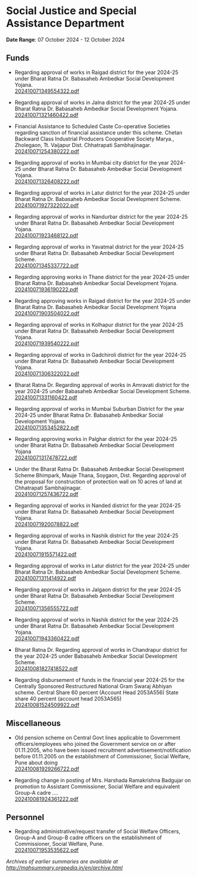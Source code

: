 # Social Justice and Special Assistance Department

**Date Range**: 07 October 2024 - 12 October 2024


## Funds
- Regarding approval of works in Raigad district for the year 2024-25 under Bharat Ratna Dr. Babasaheb Ambedkar Social Development Yojana.\
  [202410071349554322.pdf](https://gr.maharashtra.gov.in/Site/Upload/Government%20Resolutions/English/202410071349554322.pdf)

- Regarding approval of works in Jalna district for the year 2024-25 under Bharat Ratna Dr. Babasaheb Ambedkar Social Development Yojana.\
  [202410071321460422.pdf](https://gr.maharashtra.gov.in/Site/Upload/Government%20Resolutions/English/202410071321460422.pdf)

- Financial Assistance to Scheduled Caste Co-operative Societies regarding sanction of financial assistance under this scheme. Chetan Backward Class Industrial Producers Cooperative Society Marya., Zholegaon, Tt. Vaijapur Dist. Chhatrapati Sambhajinagar.\
  [202410071254380222.pdf](https://gr.maharashtra.gov.in/Site/Upload/Government%20Resolutions/English/202410071254380222.pdf)

- Regarding approval of works in Mumbai city district for the year 2024-25 under Bharat Ratna Dr. Babasaheb Ambedkar Social Development Yojana.\
  [202410071326408222.pdf](https://gr.maharashtra.gov.in/Site/Upload/Government%20Resolutions/English/202410071326408222.pdf)

- Regarding approval of works in Latur district for the year 2024-25 under Bharat Ratna Dr.  Babasaheb Ambedkar Social Development Scheme.\
  [202410071927322022.pdf](https://gr.maharashtra.gov.in/Site/Upload/Government%20Resolutions/English/202410071927322022.pdf)

- Regarding approval of works in Nandurbar district for the year 2024-25 under Bharat Ratna Dr. Babasaheb Ambedkar Social Development Yojana.\
  [202410071923468122.pdf](https://gr.maharashtra.gov.in/Site/Upload/Government%20Resolutions/English/202410071923468122.pdf)

- Regarding approval of works in Yavatmal district for the year 2024-25 under Bharat Ratna Dr. Babasaheb Ambedkar Social Development Scheme.\
  [202410071345337722.pdf](https://gr.maharashtra.gov.in/Site/Upload/Government%20Resolutions/English/202410071345337722.pdf)

- Regarding approving works in Thane district for the year 2024-25 under Bharat Ratna Dr. Babasaheb Ambedkar Social Development Yojana.\
  [202410071936190222.pdf](https://gr.maharashtra.gov.in/Site/Upload/Government%20Resolutions/English/202410071936190222.pdf)

- Regarding approving works in Raigad district for the year 2024-25 under Bharat Ratna Dr. Babasaheb Ambedkar Social Development Yojana\
  [202410071903504022.pdf](https://gr.maharashtra.gov.in/Site/Upload/Government%20Resolutions/English/202410071903504022.pdf)

- Regarding approval of works in Kolhapur district for the year 2024-25 under Bharat Ratna Dr. Babasaheb Ambedkar Social Development Yojana.\
  [202410071939540222.pdf](https://gr.maharashtra.gov.in/Site/Upload/Government%20Resolutions/English/202410071939540222.pdf)

- Regarding approval of works in Gadchiroli district for the year 2024-25 under Bharat Ratna Dr. Babasaheb Ambedkar Social Development Yojana.\
  [202410071306322022.pdf](https://gr.maharashtra.gov.in/Site/Upload/Government%20Resolutions/English/202410071306322022.pdf)

- Bharat Ratna Dr. Regarding approval of works in Amravati district for the year 2024-25 under Babasaheb Ambedkar Social Development Scheme.\
  [202410071331160422.pdf](https://gr.maharashtra.gov.in/Site/Upload/Government%20Resolutions/English/202410071331160422.pdf)

- Regarding approval of works in Mumbai Suburban District for the year 2024-25 under Bharat Ratna Dr.  Babasaheb Ambedkar Social Development Yojana.\
  [202410071353452822.pdf](https://gr.maharashtra.gov.in/Site/Upload/Government%20Resolutions/English/202410071353452822.pdf)

- Regarding approving works in Palghar district for the year 2024-25 under Bharat Ratna Dr. Babasaheb Ambedkar Social Development Yojana\
  [202410071317478722.pdf](https://gr.maharashtra.gov.in/Site/Upload/Government%20Resolutions/English/202410071317478722.pdf)

- Under the Bharat Ratna Dr.  Babasaheb Ambedkar Social Development Scheme Bhimpark, Mauje Thana, Soygaon, Dist. Regarding approval of the proposal for construction of protection wall on 10 acres of land at Chhatrapati Sambhajinagar.\
  [202410071257436722.pdf](https://gr.maharashtra.gov.in/Site/Upload/Government%20Resolutions/English/202410071257436722...pdf)

- Regarding approval of works in Nanded district for the year 2024-25 under Bharat Ratna Dr. Babasaheb Ambedkar Social Development Yojana.\
  [202410071920078822.pdf](https://gr.maharashtra.gov.in/Site/Upload/Government%20Resolutions/English/202410071920078822.pdf)

- Regarding approval of works in Nashik district for the year 2024-25 under Bharat Ratna Dr.  Babasaheb Ambedkar Social Development Yojana.\
  [202410071915571422.pdf](https://gr.maharashtra.gov.in/Site/Upload/Government%20Resolutions/English/202410071915571422.pdf)

- Regarding approval of works in Latur district for the year 2024-25 under Bharat Ratna Dr. Babasaheb Ambedkar Social Development Scheme.\
  [202410071311414922.pdf](https://gr.maharashtra.gov.in/Site/Upload/Government%20Resolutions/English/202410071311414922.pdf)

- Regarding approval of works in Jalgaon district for the year 2024-25 under Bharat Ratna Dr. Babasaheb Ambedkar Social Development Scheme.\
  [202410071356555722.pdf](https://gr.maharashtra.gov.in/Site/Upload/Government%20Resolutions/English/202410071356555722.pdf)

- Regarding approval of works in Nashik district for the year 2024-25 under Bharat Ratna Dr. Babasaheb Ambedkar Social Development Yojana.\
  [202410071943360422.pdf](https://gr.maharashtra.gov.in/Site/Upload/Government%20Resolutions/English/202410071943360422.pdf)

- Bharat Ratna Dr. Regarding approval of works in Chandrapur district for the year 2024-25 under Babasaheb Ambedkar Social Development Scheme.\
  [202410081827418522.pdf](https://gr.maharashtra.gov.in/Site/Upload/Government%20Resolutions/English/202410081827418522.pdf)

- Regarding disbursement of funds in the financial year 2024-25 for the Centrally Sponsored Restructured National Gram Swaraj Abhiyan scheme. Central Share 60 percent (Account Head 2053A556) State share 40 percent (account head 2053A565)\
  [202410081524509922.pdf](https://gr.maharashtra.gov.in/Site/Upload/Government%20Resolutions/English/202410081524509922.pdf)

## Miscellaneous
- Old pension scheme on Central Govt lines applicable to Government officers/employees who joined the Government service on or after 01.11.2005, who have been issued recruitment advertisement/notification before 01.11.2005 on the establishment of Commissioner, Social Welfare, Pune about doing\
  [202410081929266722.pdf](https://gr.maharashtra.gov.in/Site/Upload/Government%20Resolutions/English/202410081929266722.pdf)

- Regarding change in posting of Mrs. Harshada Ramakrishna Badgujar on promotion to Assistant Commissioner, Social Welfare and equivalent Group-A cadre ....\
  [202410081924361222.pdf](https://gr.maharashtra.gov.in/Site/Upload/Government%20Resolutions/English/202410081924361222.pdf)

## Personnel
- Regarding administrative/request transfer of Social Welfare Officers, Group-A and Group-B cadre officers on the establishment of Commissioner, Social Welfare, Pune.\
  [202410071953535622.pdf](https://gr.maharashtra.gov.in/Site/Upload/Government%20Resolutions/English/202410071953535622.pdf)


*Archives of earlier summaries are available at http://mahsummary.orgpedia.in/en/archive.html*
